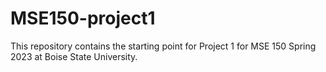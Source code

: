 # MSE150-project1
This repository contains the starting point for Project 1 for MSE 150 Spring 2023 at Boise State University.
